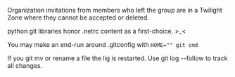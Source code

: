 Organization invitations from members who left the group are in a Twilight Zone where they cannot be accepted or deleted.

python git libraries honor .netrc content as a first-choice. >_<

You may make an end-run around .gitconfig with ```HOME="" git cmd```

If you git mv or rename a file the lig is restarted. Use git log --follow to track all changes.
